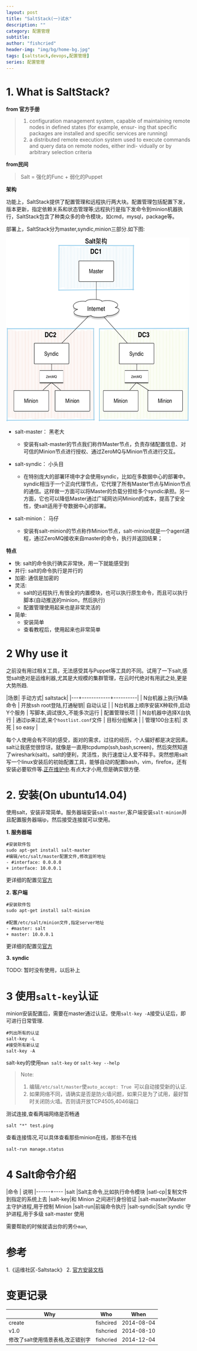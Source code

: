 ```yaml
---
layout: post
title: "SaltStack(一)试水"
description: ""
category: 配置管理
subtitle:
author: "fishcried"
header-img: "img/bg/home-bg.jpg"
tags: [saltstack,devops,配置管理]
series: 配置管理
---
```


# 1. What is SaltStack?

**from 官方手册**

> 1. configuration management system, capable of maintaining remote nodes in defined states (for example, ensur-
> ing that specific packages are installed and specific services are running)
> 2. a distributed remote execution system used to execute commands and query data on remote nodes, either indi-
> vidually or by arbitrary selection criteria

**from民间**

> Salt = 强化的Func +  弱化的Puppet

**架构**

  功能上，SaltStack提供了配置管理和远程执行两大块。配置管理包括配置下发，版本更新，指定依赖关系和状态管理等;远程执行是指下发命令到minion机器执行，SaltStack包含了种类众多的命令模块，如cmd，mysql，package等。

  部署上，SaltStack分为master,syndic,minion三部分.如下图:

![SaltStack架构图](/img/saltstack_architecture.png)

- salt-master： 黑老大
	 - 安装有salt-master的节点我们称作Master节点，负责存储配置信息、对可信的Minion节点进行授权、通过ZeroMQ与Minion节点进行交互。

- salt-syndic： 小头目
	-   在特别庞大的部署环境中才会使用syndic，比如在多数据中心的部署中。syndic相当于一个正向代理节点，它代理了所有Master节点与Minion节点的通信。这样做一方面可以将Master的负载分担给多个syndic承担。另一方面，它也可以降低Master通过广域网访问Minion的成本，提高了安全性，使salt适用于夸数据中心的部署。

- salt-minion： 马仔
	- 安装有salt-minion的节点称作Minion节点，salt-minion就是一个agent进程，通过ZeroMQ接收来自master的命令，执行并返回结果；


**特点**

- 快:  salt的命令执行确实非常快，用一下就能感受到
- 并行: salt的命令执行是并行的
- 加密: 通信是加密的
- 灵活:
	- salt的远程执行,有很全的内置模块，也可以执行原生命令，而且可以执行脚本(自动推送的minion，然后执行)
	- 配置管理使用起来也是非常灵活的
- 简单:
	- 安装简单
	- 查看教程后，使用起来也非常简单

# 2 Why  use it

 之前没有用过相关工具，无法感受其与Puppet等工具的不同。试用了一下salt,感觉salt绝对是运维利器,尤其是大规模的集群管理，在云时代绝对有用武之处,更是大势所趋.

|场景| 手动方式| saltstack|
|---+------------+----------|
| N台机器上执行M条命令 |  开放ssh root登陆,打通秘钥| 自动认证 |
| N台机器上顺序安装X种软件,启动Y个服务 |  写脚本,调试很久,不能多次运行 | 配置管理长项 |
| N台机器中选择X台执行 | 通过ip来过滤,来个`hostlist.conf`文件 | 目标分组解决 |
| 管理100台主机| 求死 | so easy |

每个人使用会有不同的感受，面对的需求，过往的经历，个人偏好都是决定因素。salt让我感觉很惊讶。就像是一直用tcpdump(ssh,bash,screen)，然后突然知道了wireshark(salt)。salt的便利，灵活性，执行速度让人爱不释手。突然想用salt写一个linux安装后的初始配置工具，能够自动的配置bash，vim，firefox，还有安装必要软件等.[正在维护中](https://github.com/fishcried/linux_profile).有点大才小用,但是确实很方便.

# 2. 安装(On ubuntu14.04)

使用salt，安装非常简单。服务器端安装`salt-master`,客户端安装`salt-minion`并且配置服务器端ip，然后接受连接就可以使用。

**1. 服务器端**

    #安装软件包
    sudo apt-get install salt-master
    #编辑/etc/salt/master配置文件,修改监听地址
    - #interface: 0.0.0.0
    + interface: 10.0.0.1


更详细的配置见[官方](http://docs.saltstack.com/en/latest/ref/configuration/master.html)

**2. 客户端**

	#安装软件包
	sudo apt-get install salt-minion
	
	#配置/etc/salt/minion文件,指定server地址 
	- #master: salt
	+ master: 10.0.0.1

更详细的配置见[官方](http://docs.saltstack.com/en/latest/ref/configuration/minion.html)

**3. syndic**

TODO: 暂时没有使用，以后补上

# 3 使用`salt-key`认证

minion安装配置后，需要在master通过认证。使用`salt-key -A`接受认证后，即可进行日常管理.

	#列出所有的认证
	salt-key -L
	#接受所有新认证
	salt-key -A

salt-key的使用`man salt-key` or `salt-key --help`

> Note:
> 1. 编辑`/etc/salt/master`使`auto_accept: True `可以自动接受新的认证.
> 2. 如果网络不同，请确实是否是防火墙问题，如果只是为了试用，最好暂时关闭防火墙。否则请开放TCP4505,4046端口

测试连接,查看两端网络是否畅通

	salt "*" test.ping

查看连接情况,可以具体查看那些minion在线，那些不在线

	salt-run manage.status

# 4 Salt命令介绍

|命令  | 说明
|------+----
|salt |Salt主命令,比如执行命令模块
|satl-cp|复制文件到指定的系统上去
|salt-key|和 Minion 之间进行身份验证
|salt-master|Master 主守护进程,用于控制 Minion
|salt-run|前端命令执行
|salt-syndic|Salt syndic 守护进程,用于多级 salt-master 使用

需要帮助的时候就请出你的男仆`man`,

# 参考

1.《运维社区-Saltstack》
2. [官方安装文档](http://docs.saltstack.com/en/latest/topics/installation/index.html)

# 变更记录

|Why | Who | When |
|----|-----|------|
|create|fishcired|2014-08-04|
|v1.0| fishcried| 2014-08-10 |
|修改了salt使用情景表格,改正错别字| fishcried| 2014-12-04  |

